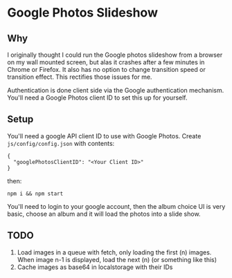 # Google Photos Slideshow

## Why

I originally thought I could run the Google photos slideshow from a browser on
my wall mounted screen, but alas it crashes after a few minutes in Chrome or Firefox. It also
has no option to change transition speed or transition effect. This rectifies those issues
for me.

Authentication is done client side via the Google authentication mechanism. You'll need a
Google Photos client ID to set this up for yourself.

## Setup

You'll need a google API client ID to use with Google Photos. Create `js/config/config.json` with contents:

```
{
  "googlePhotosClientID": "<Your Client ID>"
}
```

then:

`npm i && npm start`

You'll need to login to your google account, then the album choice UI is very basic, choose an album and it will load the photos into
a slide show.

## TODO

1. Load images in a queue with fetch, only loading the first (n) images. When image n-1 is displayed, load the next (n) (or something like this)
2. Cache images as base64 in localstorage with their IDs
